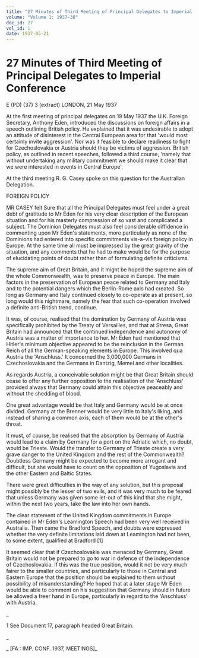 ```yaml
---
title: "27 Minutes of Third Meeting of Principal Delegates to Imperial Conference"
volume: "Volume 1: 1937-38"
doc_id: 27
vol_id: 1
date: 1937-05-21
---
```


# 27 Minutes of Third Meeting of Principal Delegates to Imperial Conference

E (PD) (37) 3 (extract) LONDON, 21 May 1937

At the first meeting of principal delegates on 19 May 1937 the U.K. Foreign Secretary, Anthony Eden, introduced the discussions on foreign affairs in a speech outlining British policy. He explained that it was undesirable to adopt an attitude of disinterest in the Central European area for that 'would most certainly invite aggression'. Nor was it feasible to declare readiness to fight for Czechoslovakia or Austria should they be victims of aggression. British policy, as outlined in recent speeches, followed a third course, 'namely that without undertaking any military commitment we should make it clear that we were interested in events in Central Europe'.

At the third meeting R. G. Casey spoke on this question for the Australian Delegation.

FOREIGN POLICY

MR CASEY felt Sure that all the Principal Delegates must feel under a great debt of gratitude to Mr Eden for his very clear description of the European situation and for his masterly compression of so vast and complicated a subject. The Dominion Delegates must also feel considerable diffidence in commenting upon Mr Eden's statements, more particularly as none of the Dominions had entered into specific commitments vis-a-vis foreign policy in Europe. At the same time all must be impressed by the great gravity of the situation, and any comments that he had to make would be for the purpose of elucidating points of doubt rather than of formulating definite criticisms.

The supreme aim of Great Britain, and it might be hoped the supreme aim of the whole Commonwealth, was to preserve peace in Europe. The main factors in the preservation of European peace related to Germany and Italy and to the potential dangers which the Berlin-Rome axis had created. So long as Germany and Italy continued closely to co-operate as at present, so long would this nightmare, namely the fear that such co-operation involved a definite anti-British trend, continue.

It was, of course, realised that the domination by Germany of Austria was specifically prohibited by the Treaty of Versailles, and that at Stresa, Great Britain had announced that the continued independence and autonomy of Austria was a matter of importance to her. Mr Eden had mentioned that Hitler's minimum objective appeared to be the reinclusion in the German Reich of all the German-speaking elements in Europe. This involved qua Austria the 'Anschluss.' It concerned the 3,000,000 Germans in Czechoslovakia and the Germans in Dantzig, Memel and other localities.

As regards Austria, a conceivable solution might be that Great Britain should cease to offer any further opposition to the realisation of the 'Anschluss' provided always that Germany could attain this objective peaceably and without the shedding of blood.

One great advantage would be that Italy and Germany would be at once divided. Germany at the Brenner would be very little to Italy's liking, and instead of sharing a common axis, each of them would be at the other's throat.

It must, of course, be realised that the absorption by Germany of Austria would lead to a claim by Germany for a port on the Adriatic which, no doubt, would be Trieste. Would the transfer to Germany of Trieste create a very grave danger to the United Kingdom and the rest of the Commonwealth? Doubtless Germany might be expected to become more arrogant and difficult, but she would have to count on the opposition of Yugoslavia and the other Eastern and Baltic States.

There were great difficulties in the way of any solution, but this proposal might possibly be the lesser of two evils, and it was very much to be feared that unless Germany was given some let-out of this kind that she might, within the next two years, take the law into her own hands.

The clear statement of the United Kingdom commitments in Europe contained in Mr Eden's Leamington Speech had been very well received in Australia. Then came the Bradford Speech, and doubts were expressed whether the very definite limitations laid down at Leamington had not been, to some extent, qualified at Bradford [1]

It seemed clear that if Czechoslovakia was menaced by Germany, Great Britain would not be prepared to go to war in defence of the independence of Czechoslovakia. If this was the true position, would it not be very much fairer to the smaller countries, and particularly to those in Central and Eastern Europe that the position should be explained to them without possibility of misunderstanding? He hoped that at a later stage Mr Eden would be able to comment on his suggestion that Germany should in future be allowed a freer hand in Europe, particularly in regard to the 'Anschluss' with Austria.

_

1 See Document 17, paragraph headed Great Britain.

_

_ [FA : IMP. CONF. 1937, MEETINGS]_
